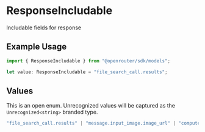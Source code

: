 # ResponseIncludable

Includable fields for response

## Example Usage

```typescript
import { ResponseIncludable } from "@openrouter/sdk/models";

let value: ResponseIncludable = "file_search_call.results";
```

## Values

This is an open enum. Unrecognized values will be captured as the `Unrecognized<string>` branded type.

```typescript
"file_search_call.results" | "message.input_image.image_url" | "computer_call_output.output.image_url" | "reasoning.encrypted_content" | "code_interpreter_call.outputs" | Unrecognized<string>
```